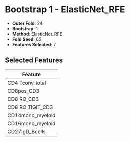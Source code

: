 # Bootstrap 1 - ElasticNet_RFE

- **Outer Fold**: 24
- **Bootstrap**: 1
- **Method**: ElasticNet_RFE
- **Fold Seed**: 65
- **Features Selected**: 7

## Selected Features

| Feature |
|---------|
| CD4 Tconv_total |
| CD8pos_CD3 |
| CD8 RO_CD3 |
| CD8 RO TIGIT_CD3 |
| CD14mono_myeloid |
| CD16mono_myeloid |
| CD27IgD_Bcells |
